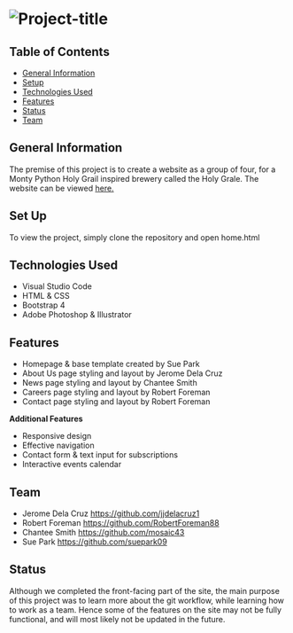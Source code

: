 # ![Project-title](https://github.com/suepark09/holy-grale-brewery/blob/master/img/holy-grail-readme.jpg)
## Table of Contents

- [General Information](https://github.com/suepark09/holy-grale-brewery/blob/master/README.md#general-information)
- [Setup](https://github.com/suepark09/holy-grale-brewery#set-up)
- [Technologies Used](https://github.com/suepark09/holy-grale-brewery#technologies-used)
- [Features](https://github.com/suepark09/holy-grale-brewery#features)
- [Status](https://github.com/suepark09/holy-grale-brewery#status)
- [Team](https://github.com/suepark09/holy-grale-brewery#team)

## General Information

The premise of this project is to create a website as a group of four, for a Monty Python Holy Grail inspired brewery called the Holy Grale. The website can be viewed [here.](https://suepark09.github.io/holy-grale-brewery/home.html)

## Set Up

To view the project, simply clone the repository and open home.html 

## Technologies Used

- Visual Studio Code
- HTML & CSS
- Bootstrap 4
- Adobe Photoshop & Illustrator

## Features

- Homepage & base template created by Sue Park
- About Us page styling and layout by Jerome Dela Cruz
- News page styling and layout by Chantee Smith
- Careers page styling and layout by Robert Foreman
- Contact page styling and layout by Robert Foreman

**Additional Features** 
- Responsive design
- Effective navigation
- Contact form & text input for subscriptions
- Interactive events calendar

## Team

- Jerome Dela Cruz https://github.com/jjdelacruz1
- Robert Foreman https://github.com/RobertForeman88
- Chantee Smith https://github.com/mosaic43
- Sue Park https://github.com/suepark09

## Status

Although we completed the front-facing part of the site, the main purpose of this project was to learn more about the git workflow, while learning how to work as a team. Hence some of the features on the site may not be fully functional, and will most likely not be updated in the future.
